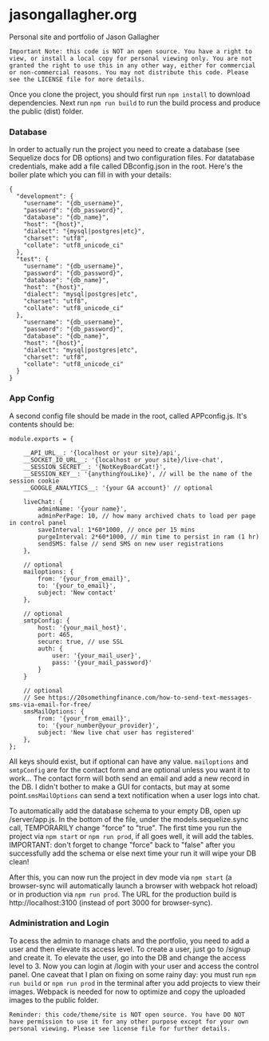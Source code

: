 # jasongallagher.org
Personal site and portfolio of Jason Gallagher

`Important Note: this code is NOT an open source. You have a right to view, or install a local copy for personal viewing only. You are not granted the right to use this in any other way, either for commercial or non-commercial reasons. You may not distribute this code. Please see the LICENSE file for more details.`

Once you clone the project, you should first run `npm install` to download dependencies. Next run `npm run build` to run the build process and produce the public (dist) folder.

### Database
In order to actually run the project you need to create a database (see Sequelize docs for DB options) and two configuration files. For datatabase credentials, make add a file called DBconfig.json in the root. Here's the boiler plate which you can fill in with your details:

```
{
  "development": {
    "username": "{db_username}",
    "password": "{db_password}",
    "database": "{db_name}",
    "host": "{host}",
    "dialect": "{mysql|postgres|etc}",
    "charset": "utf8",
    "collate": "utf8_unicode_ci"
  },
  "test": {
    "username": "{db_username}",
    "password": "{db_password}",
    "database": "{db_name}",
    "host": "{host}",
    "dialect": "mysql|postgres|etc",
    "charset": "utf8",
    "collate": "utf8_unicode_ci"
  },
    "username": "{db_username}",
    "password": "{db_password}",
    "database": "{db_name}",
    "host": "{host}",
    "dialect": "mysql|postgres|etc",
    "charset": "utf8",
    "collate": "utf8_unicode_ci"
  }
}
```
### App Config
A second config file should be made in the root, called APPconfig.js. It's contents should be:

```
module.exports = {

    __API_URL__: '{localhost or your site}/api',
    __SOCKET_IO_URL__: '{localhost or your site}/live-chat',
    __SESSION_SECRET__: '{NotKeyBoardCat!}',
    __SESSION_KEY__: '{anythingYouLike}', // will be the name of the session cookie
    __GOOGLE_ANALYTICS__: '{your GA account}' // optional

    liveChat: {
        adminName: '{your name}',
        adminPerPage: 10, // how many archived chats to load per page in control panel
        saveInterval: 1*60*1000, // once per 15 mins
        purgeInterval: 2*60*1000, // min time to persist in ram (1 hr)
        sendSMS: false // send SMS on new user registrations
    },
    
    // optional
    mailoptions: {
        from: '{your_from_email}',
        to: '{your_to_email}',
        subject: 'New contact'
    },
    
    // optional
    smtpConfig: {
        host: '{your_mail_host}',
        port: 465,
        secure: true, // use SSL
        auth: {
            user: '{your_mail_user}',
            pass: '{your_mail_password}'
        }
    }
    
    // optional
    // See https://20somethingfinance.com/how-to-send-text-messages-sms-via-email-for-free/
    smsMailOptions: {
        from: '{your_from_email}',
        to: '{your_number@your_provider}', 
        subject: 'New live chat user has registered'
    },
};
```
All keys should exist, but if optional can have any value. `mailoptions` and `smtpConfig` are for the contact form and are optional unless you want it to work... The contact form will both send an email and add a new record in the DB. I didn't bother to make a GUI for contacts, but may at some point.`smsMailOptions` can send a text notification when a user logs into chat.

To automatically add the database schema to your empty DB, open up /server/app.js. In the bottom of the file, under the models.sequelize.sync call, TEMPORARILY change "force" to "true". The first time you run the project via `npm start` or `npm run prod`, if all goes well, it will add the tables. IMPORTANT: don't forget to change "force" back to "false" after you successfully add the schema or else next time your run it will wipe your DB clean!

After this, you can now run the project in dev mode via `npm start` (a browser-sync will automatically launch a browser with webpack hot reload) or in production via `npm run prod`. The URL for the production build is http://localhost:3100 (instead of port 3000 for browser-sync).

### Administration and Login

To acess the admin to manage chats and the portfolio, you need to add a user and then elevate its access level. To create a user, just go to /signup and create it. To elevate the user, go into the DB and change the access level to 3. Now you can login at /login with your user and access the control panel. One caveat that I plan on fixing on some rainy day: you must run `npm run build` or `npm run prod` in the terminal after you add projects to view their images. Webpack is needed for now to optimize and copy the uploaded images to the public folder.


`Reminder: this code/theme/site is NOT open source. You have DO NOT have permission to use it for any other purpose except for your own personal viewing. Please see license file for further details.`

